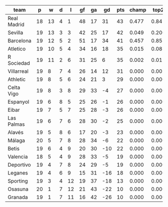 |    team     | p  | w  | d | l  | gf | ga | gd  | pts | champ | top2  | top3  | top4  |  5-7  | bot4  | bot3  | bot2  |
|-------------|----|----|---|----|----|----|-----|-----|-------|-------|-------|-------|-------|-------|-------|-------|
| Real Madrid | 18 | 13 | 4 |  1 | 48 | 17 |  31 |  43 | 0.477 | 0.845 | 0.965 | 0.993 | 0.007 | 0.000 | 0.000 | 0.000|
| Sevilla     | 19 | 13 | 3 |  3 | 42 | 25 |  17 |  42 | 0.049 | 0.200 | 0.633 | 0.896 | 0.102 | 0.000 | 0.000 | 0.000|
| Barcelona   | 19 | 12 | 5 |  2 | 51 | 17 |  34 |  41 | 0.457 | 0.857 | 0.970 | 0.996 | 0.004 | 0.000 | 0.000 | 0.000|
| Atletico    | 19 | 10 | 5 |  4 | 34 | 16 |  18 |  35 | 0.015 | 0.085 | 0.347 | 0.749 | 0.237 | 0.000 | 0.000 | 0.000|
| R Sociedad  | 19 | 11 | 2 |  6 | 31 | 25 |   6 |  35 | 0.002 | 0.011 | 0.066 | 0.244 | 0.651 | 0.000 | 0.000 | 0.000|
| Villarreal  | 19 |  8 | 7 |  4 | 26 | 14 |  12 |  31 | 0.000 | 0.002 | 0.012 | 0.068 | 0.588 | 0.000 | 0.000 | 0.000|
| Athletic    | 19 |  8 | 5 |  6 | 24 | 21 |   3 |  29 | 0.000 | 0.000 | 0.003 | 0.020 | 0.376 | 0.002 | 0.000 | 0.000|
| Celta Vigo  | 19 |  8 | 3 |  8 | 29 | 33 |  -4 |  27 | 0.000 | 0.000 | 0.002 | 0.012 | 0.280 | 0.007 | 0.001 | 0.000|
| Espanyol    | 19 |  6 | 8 |  5 | 25 | 26 |  -1 |  26 | 0.000 | 0.000 | 0.001 | 0.006 | 0.203 | 0.011 | 0.002 | 0.000|
| Eibar       | 19 |  7 | 5 |  7 | 25 | 28 |  -3 |  26 | 0.000 | 0.000 | 0.001 | 0.007 | 0.198 | 0.011 | 0.003 | 0.000|
| Las Palmas  | 19 |  6 | 7 |  6 | 28 | 30 |  -2 |  25 | 0.000 | 0.000 | 0.001 | 0.006 | 0.137 | 0.020 | 0.004 | 0.000|
| Alavés      | 19 |  5 | 8 |  6 | 17 | 20 |  -3 |  23 | 0.000 | 0.000 | 0.000 | 0.003 | 0.128 | 0.022 | 0.005 | 0.000|
| Málaga      | 20 |  5 | 7 |  8 | 28 | 34 |  -6 |  22 | 0.000 | 0.000 | 0.000 | 0.000 | 0.021 | 0.149 | 0.045 | 0.008|
| Betis       | 19 |  6 | 4 |  9 | 20 | 30 | -10 |  22 | 0.000 | 0.000 | 0.000 | 0.000 | 0.014 | 0.185 | 0.061 | 0.011|
| Valencia    | 18 |  5 | 4 |  9 | 28 | 33 |  -5 |  19 | 0.000 | 0.000 | 0.000 | 0.000 | 0.032 | 0.122 | 0.040 | 0.009|
| Deportivo   | 19 |  4 | 7 |  8 | 24 | 29 |  -5 |  19 | 0.000 | 0.000 | 0.000 | 0.001 | 0.021 | 0.142 | 0.048 | 0.010|
| Leganes     | 19 |  4 | 6 |  9 | 15 | 31 | -16 |  18 | 0.000 | 0.000 | 0.000 | 0.000 | 0.002 | 0.517 | 0.244 | 0.075|
| Sporting    | 19 |  3 | 4 | 12 | 19 | 37 | -18 |  13 | 0.000 | 0.000 | 0.000 | 0.000 | 0.000 | 0.851 | 0.674 | 0.308|
| Osasuna     | 20 |  1 | 7 | 12 | 21 | 43 | -22 |  10 | 0.000 | 0.000 | 0.000 | 0.000 | 0.000 | 0.986 | 0.947 | 0.811|
| Granada     | 19 |  1 | 7 | 11 | 16 | 42 | -26 |  10 | 0.000 | 0.000 | 0.000 | 0.000 | 0.000 | 0.975 | 0.927 | 0.769|
